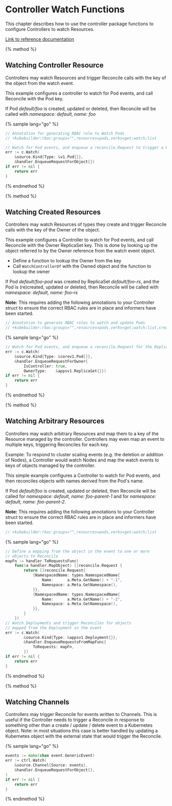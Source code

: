# Controller Watch Functions

This chapter describes how to use the controller package functions to configure Controllers to watch
Resources.

[Link to reference documentation](https://godoc.org/sigs.k8s.io/controller-runtime)

{% method %}
## Watching Controller Resource

Controllers may watch Resources and trigger Reconcile calls with the key of the
object from the watch event. 

This example configures a controller to watch for Pod events, and call Reconcile with
the Pod key.

If Pod *default/foo* is created, updated or deleted, then Reconcile will be called with
*namespace: default, name: foo*

{% sample lang="go" %}
```go
// Annotation for generating RBAC role to Watch Pods
// +kubebuilder:rbac:groups="",resources=pods,verbs=get;watch;list
```

```go
// Watch for Pod events, and enqueue a reconcile.Request to trigger a Reconcile
err := c.Watch(
	&source.Kind{Type: &v1.Pod{}},
	&handler.EnqueueRequestForObject{})
if err != nil {
    return err
}
```
{% endmethod %}


{% method %}
## Watching Created Resources

Controllers may watch Resources of types they create and trigger Reconcile calls with the key of
the Owner of the object.

This example configures a Controller to watch for Pod events, and call Reconcile with
the Owner ReplicaSet key.  This is done by looking up the object referred to by the Owner reference
from the watch event object.

- Define a function to lookup the Owner from the key
- Call `WatchControllerOf` with the Owned object and the function to lookup the owner

If Pod *default/foo-pod* was created by ReplicaSet *default/foo-rs*, and the Pod is
(re)created, updated or deleted, then Reconcile will be called with *namespace: default, name: foo-rs*

**Note:** This requires adding the following annotations to your Controller struct to ensure the
correct RBAC rules are in place and informers have been started.

```go
// Annotation to generate RBAC roles to watch and update Pods
// +kubebuilder:rbac:groups="",resources=pods,verbs=get;watch;list,create,update,delete
```

{% sample lang="go" %}
```go
// Watch for Pod events, and enqueue a reconcile.Request for the ReplicaSet in the OwnerReferences
err := c.Watch(
	&source.Kind{Type: &corev1.Pod{}},
    &handler.EnqueueRequestForOwner{
        IsController: true,
        OwnerType:    &appsv1.ReplicaSet{}})
if err != nil {
    return err
}
```
{% endmethod %}

{% method %}
## Watching Arbitrary Resources

Controllers may watch arbitrary Resources and map them to a key of the Resource managed by the
controller.  Controllers may even map an event to multiple keys, triggering Reconciles for
each key.

Example: To respond to cluster scaling events (e.g. the deletion or addition of Nodes),
a Controller would watch Nodes and map the watch events to keys of objects managed by
the controller.

This simple example configures a Controller to watch for Pod events, and then reconciles objects with
names derived from the Pod's name.

If Pod *default/foo* is created, updated or deleted, then Reconcile will be called for
*namespace: default, name: foo-parent-1* and for *namespace: default, name: foo-parent-2*.

**Note:** This requires adding the following annotations to your Controller struct to ensure the
correct RBAC rules are in place and informers have been started.

```go
// +kubebuilder:rbac:groups="",resources=pods,verbs=get;watch;list
```

{% sample lang="go" %}
```go
// Define a mapping from the object in the event to one or more
// objects to Reconcile
mapFn := handler.ToRequestsFunc(
	func(a handler.MapObject) []reconcile.Request {
        return []reconcile.Request{
            {NamespacedName: types.NamespacedName{
                Name:      a.Meta.GetName() + "-1",
                Namespace: a.Meta.GetNamespace(),
            }},
            {NamespacedName: types.NamespacedName{
                Name:      a.Meta.GetName() + "-2",
                Namespace: a.Meta.GetNamespace(),
            }},
        }
    })
// Watch Deployments and trigger Reconciles for objects
// mapped from the Deployment in the event
err := c.Watch(
		&source.Kind{Type: &appsv1.Deployment{}},
		&handler.EnqueueRequestsFromMapFunc{
			ToRequests: mapFn,
		})
if err != nil {
    return err
}
```
{% endmethod %}


{% method %}
## Watching Channels

Controllers may trigger Reconcile for events written to Channels.  This is useful if the Controller
needs to trigger a Reconcile in response to something other than a create / update / delete event
to a Kubernetes object.  Note: in most situations this case is better handled by updating a Kubernetes
object with the external state that would trigger the Reconcile.

{% sample lang="go" %}
```go
events := make(chan event.GenericEvent)
err := ctrl.Watch(
    &source.Channel{Source: events},
    &handler.EnqueueRequestForObject{},
)
if err != nil {
    return err
}
```
{% endmethod %}
